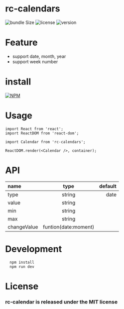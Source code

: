 # rc-calendars

![bundle Size](https://img.shields.io/bundlephobia/min/rc-calendars)
![license](https://img.shields.io/npm/l/rc-calendars)
![version](https://img.shields.io/npm/v/rc-calendars)

# Feature
* support date, month, year
* support week number

# install
[![NPM](https://nodei.co/npm/rc-calendars.png)](https://nodei.co/npm/rc-calendars/)

# Usage
```
import React from 'react';
import ReactDOM from 'react-dom';

import Calendar from 'rc-calendars';

ReactDOM.render(<Calendar />, container);
```

# API 

| name          | type                 | default |
| :-----------  | :------------------: | ------: |
| type          | string               | date    |
| value         | string               |         |
| min           | string               |         |
| max           | string               |         |
| changeValue   | funtion(date:moment) |         |

# Development
```
  npm install
  npm run dev
```

# License
### rc-calendar is released under the MIT license